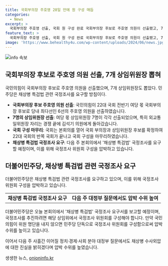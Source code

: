 ```yaml
---
title: 국회부의장 주호영 28일 만에 원 구성 매듭
categories:
  - News
excerpt: >
  국회부의장 주호영 선출, 국회 원 구성 완료 국회부의장 후보로 주호영 의원이 선출됐고, 7개 상임위원장도 뽑혀 국회의 구성이 완료됐다. 다음 주에는 민주당이 채상병 특검법에 대한 국정조사를 요구할 예정이며, 국정조사를 위해 압박 수위를 높이고 있다.
feature_text: >
  국회부의장 주호영 선출, 국회 원 구성 완료 국회부의장 후보로 주호영 의원이 선출됐고, 7개 상임위원장도 뽑혀 국회의 구성이 완료됐다. 다음 주에는 민주당이 채상병 특검법에 대한 국정조사를 요구할 예정이며, 국정조사를 위해 압박 수위를 높이고 있다.
image: 'https://www.behealthy4u.com/wp-content/uploads/2024/06/news.jpg'
---
```


<p><img src="https://www.behealthy4u.com/wp-content/uploads/2024/06/news.jpg" alt="info 속보" /></p>

<h2 data-ke-size="size26">국회부의장 후보로 주호영 의원 선출, 7개 상임위원장 뽑혀</h2>

<p data-ke-size="size16">국민의힘이 국회부의장 후보로 주호영 의원을 선출했으며, 7개 상임위원장도 뽑았다. 민주당은 채상병 특검법 관련 국정조사를 요구할 방침이다.</p>

<ul>
    <li><b>국회부의장 후보 주호영 의원 선출</b>: 국민의힘이 22대 국회 전반기 여당 몫 국회부의장 후보로 당내 최다선인 6선의 주호영 의원을 선출하였습니다.</li>
    <li><b>7명의 상임위원장 선출</b>: 여당 몫 상임위원장 7명이 각각 선출되었으며, 특히 외교통일위원장 자리는 경쟁 끝에 김석기 의원에게 돌아갔습니다.</li>
    <li><b>국회 구성 마무리</b>: 국회는 본회의를 열어 국회 부의장과 상임위원장 후보를 확정하여 22대 국회의 반쪽 국회가 끝나고 국회 구성을 마무리하였습니다.</li>
    <li><b>채상병 특검법 국정조사 요구</b>: 다음 주 본회의에서 '채상병 특검법' 국정조사를 요구할 예정이며, 이를 위해 국정조사 위원회 구성을 압박하고 있습니다.</li>
</ul>

<h2 data-ke-size="size26">더불어민주당, 채상병 특검법 관련 국정조사 요구</h2>

<p data-ke-size="size16">더불어민주당은 채상병 특검법 관련 국정조사를 요구하고 있으며, 이를 위해 국정조사 위원회 구성을 압박하고 있습니다.</p>

<table>
    <tr>
        <td style="text-align: center; height: 17px;"><b>채상병 특검법 국정조사 요구</b></td>
        <td style="text-align: center; height: 17px;"><b>다음 주 대정부 질문에서도 압박 수위 높여</b></td>
    </tr>
</table>

<p data-ke-size="size16">더불어민주당은 오늘 본회의에서 '채상병 특검법' 국정조사 요구서를 보고할 예정이며, 국정조사를 추진하려면 해당 상임위에서 국정조사 위원회를 구성해야 합니다. 만약 국민의힘이 위원 명단을 내지 않으면 민주당 단독으로 국정조사 위원회를 구성함으로써 압박 수위를 높이고 있습니다.</p>

<p data-ke-size="size16">이어서 다음 주 사흘간 이어질 정치·경제·사회 분야 대정부 질문에서도 채상병 수사외압에 대한 진실을 밝히겠다며 압박 수위를 높였습니다.</p>
생생한 뉴스, <a href="https://onioninfo.kr" rel="dofollow">onioninfo.kr</a>


